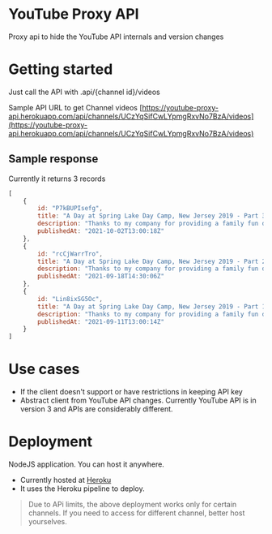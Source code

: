 # YouTube Proxy API
Proxy api to hide the YouTube API internals and version changes

# Getting started

Just call the API with .api/{channel id}/videos

Sample API URL to get Channel videos
[https://youtube-proxy-api.herokuapp.com/api/channels/UCzYqSifCwLYpmgRxvNo7BzA/videos](https://youtube-proxy-api.herokuapp.com/api/channels/UCzYqSifCwLYpmgRxvNo7BzA/videos)


## Sample response 

Currently it returns 3 records

```JavaScript
[
    {
        id: "P7kBUPIsefg",
        title: "A Day at Spring Lake Day Camp, New Jersey 2019 - Part 3",
        description: "Thanks to my company for providing a family fun day in 2019 at Spring Lake Day Camp, New Jersey. This is the third part that ...",
        publishedAt: "2021-10-02T13:00:18Z"
    },
    {
        id: "rcCjWarrTro",
        title: "A Day at Spring Lake Day Camp, New Jersey 2019 - Part 2",
        description: "Thanks to my company for providing a family fun day in 2019 at Spring Lake Day Camp, New Jersey. This is the second part that ...",
        publishedAt: "2021-09-18T14:30:06Z"
    },
    {
        id: "Lin8ixSG5Oc",
        title: "A Day at Spring Lake Day Camp, New Jersey 2019 - Part 1",
        description: "Thanks to my company for providing a family fun day in 2019 at Sprint Lake Day Camp, New Jersey. This is the first part that ...",
        publishedAt: "2021-09-11T13:00:14Z"
    }
]
```

# Use cases
- If the client doesn't support or have restrictions in keeping API key
- Abstract client from YouTube API changes. Currently YouTube API is in version 3 and APIs are considerably different.

# Deployment

NodeJS application. You can host it anywhere. 

- Currently hosted at [Heroku](https://youtube-proxy-api.herokuapp.com/)
- It uses the Heroku pipeline to deploy.

> Due to APi limits, the above deployment works only for certain channels. If you need to access for different channel, better host yourselves.
